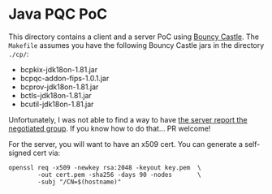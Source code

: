 Java PQC PoC
============

This directory contains a client and a server PoC
using [Bouncy Castle](https://bouncycastle.org/).  The
`Makefile` assumes you have the following Bouncy
Castle jars in the directory `./cp/`:

* bcpkix-jdk18on-1.81.jar
* bcpqc-addon-fips-1.0.1.jar
* bcprov-jdk18on-1.81.jar
* bctls-jdk18on-1.81.jar
* bcutil-jdk18on-1.81.jar

Unfortunately, I was not able to find a way to have
[the server report the negotiated
group](https://github.com/bcgit/bc-java/issues/2117).
If you know how to do that... PR welcome!

For the server, you will want to have an x509 cert.
You can generate a self-signed cert via:

```
openssl req -x509 -newkey rsa:2048 -keyout key.pem  \
        -out cert.pem -sha256 -days 90 -nodes       \
        -subj "/CN=$(hostname)"
```
